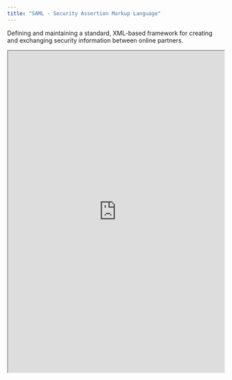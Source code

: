 ```yaml
---
title: "SAML - Security Assertion Markup Language"
---
```


Defining and maintaining a standard, XML-based framework for creating and exchanging security information between online partners.

<iframe height="750" width="100%" src="https://ewelton.github.io/ktest/wiki.html#SAML%20-%20Security%20Assertion%20Markup%20Language"></iframe>
